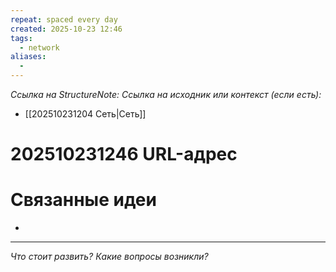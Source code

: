 ```yaml
---
repeat: spaced every day
created: 2025-10-23 12:46
tags:
  - network
aliases:
  -
---
```

*Ссылка на StructureNote:*
*Ссылка на исходник или контекст (если есть):*
- [[202510231204 Сеть|Сеть]]

# 202510231246 URL-адрес

# Связанные идеи

- 

---

*Что стоит развить? Какие вопросы возникли?*
